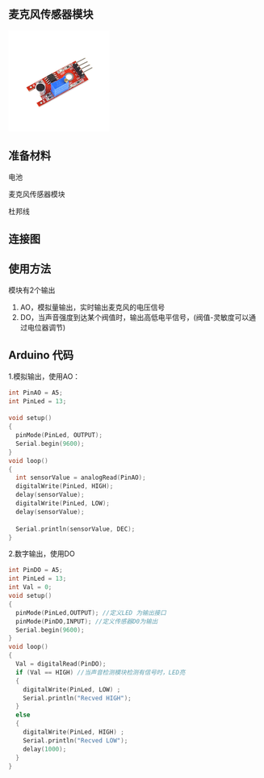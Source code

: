 ## 麦克风传感器模块

![](/assets/import.png)

## 准备材料

电池

麦克风传感器模块

杜邦线

## 连接图

## 使用方法

模块有2个输出

1. AO，模拟量输出，实时输出麦克风的电压信号
2. DO，当声音强度到达某个阀值时，输出高低电平信号，\(阀值-灵敏度可以通过电位器调节\)

## Arduino 代码

1.模拟输出，使用AO：

```cpp
int PinAO = A5;
int PinLed = 13;

void setup()
{
  pinMode(PinLed, OUTPUT);
  Serial.begin(9600);
}
void loop()
{
  int sensorValue = analogRead(PinAO);    
  digitalWrite(PinLed, HIGH);
  delay(sensorValue);
  digitalWrite(PinLed, LOW);
  delay(sensorValue);

  Serial.println(sensorValue, DEC);
}
```

2.数字输出，使用DO

```cpp
int PinDO = A5;
int PinLed = 13;
int Val = 0;
void setup()
{
  pinMode(PinLed,OUTPUT); //定义LED 为输出接口
  pinMode(PinDO,INPUT); //定义传感器D0为输出
  Serial.begin(9600);
}
void loop()
{
  Val = digitalRead(PinDO);
  if (Val == HIGH) //当声音检测模块检测有信号时，LED亮
  {
    digitalWrite(PinLed, LOW) ;
    Serial.println("Recved HIGH");
  }
  else
  {
    digitalWrite(PinLed, HIGH) ;
    Serial.println("Recved LOW");
    delay(1000);
  }
}
```



